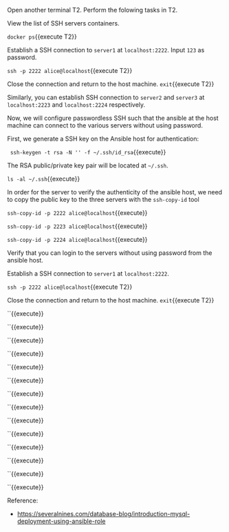 
Open another terminal T2. Perform the folowing tasks in T2.

View the list of SSH servers containers.

`docker ps`{{execute T2}}

Establish a SSH connection to `server1` at `localhost:2222`. Input `123` as password.

`ssh -p 2222 alice@localhost`{{execute T2}}

Close the connection and return to the host machine.
`exit`{{execute T2}}

Similarly, you can establish SSH connection to `server2` and `server3` at `localhost:2223` and `localhost:2224` respectively.

Now, we will configure passwordless SSH such that the ansible at the host machine can connect to the various servers without using password.

First, we generate a SSH key on the Ansible host for authentication:

` ssh-keygen -t rsa -N '' -f ~/.ssh/id_rsa`{{execute}}

The RSA public/private key pair will be located at `~/.ssh`.

`ls -al ~/.ssh`{{execute}}

In order for the server to verify the authenticity of the ansible host, we need to copy the public key to the three servers with the `ssh-copy-id` tool

`ssh-copy-id -p 2222 alice@localhost`{{execute}}

`ssh-copy-id -p 2223 alice@localhost`{{execute}}

`ssh-copy-id -p 2224 alice@localhost`{{execute}}

Verify that you can login to the servers without using password from the ansible host.

Establish a SSH connection to `server1` at `localhost:2222`. 

`ssh -p 2222 alice@localhost`{{execute T2}}

Close the connection and return to the host machine.
`exit`{{execute T2}}

``{{execute}}

``{{execute}}

``{{execute}}


``{{execute}}

``{{execute}}

``{{execute}}

``{{execute}}

``{{execute}}

``{{execute}}

``{{execute}}

``{{execute}}

``{{execute}}

``{{execute}}

``{{execute}}





Reference:
- https://severalnines.com/database-blog/introduction-mysql-deployment-using-ansible-role